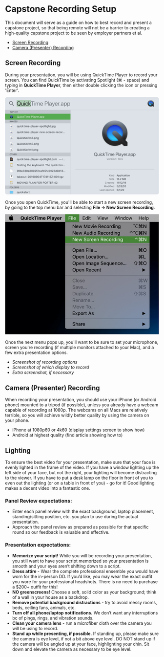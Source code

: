# Capstone Recording Setup
This document will serve as a guide on how to best record and present a capstone project, so that being remote will not be a barrier to creating a high-quality capstone project to be seen by employer partners et al.

* [Screen Recording](#screen-recording)
* [Camera (Presenter) Recording](#camera-presenter-recording)

## Screen Recording
During your presentation, you will be using QuickTime Player to record your screen. You can find QuickTime by activating Spotlight (⌘ - space) and typing in **QuickTime Player**, then either double clicking the icon or pressing 'Enter'.

![QuickTime Player - Spotlight](img/quicktime-player-spotlight.jpg)

 Once you open QuickTime, you'll be able to start a new screen recording, by going to the top menu bar and selecting **File -> New Screen Recording**.
 
![QuickTime Player New Screen Recording](img/quicktime-player-new-screen-recording.jpg)

Once the next menu pops up, you'll want to be sure to set your microphone, screen you're recording (if multiple monitors attached to your Mac), and a few extra presentation options.

* _Screenshot of recording options_
* _Screenshot of which display to record_
* _Extra screenshot, if necessary_

## Camera (Presenter) Recording
When recording your presentation, you should use your iPhone (or Android phone) mounted to a tripod (if possible), unless you already have a webcam capable of recording at 1080p. The webcams on all Macs are relatively terrible, so you will achieve wildly better quality by using the camera on your phone.

* iPhone at 1080p60 or 4k60 (display settings screen to show how)
* Android at highest quality (find article showing how to)

## Lighting

To ensure the best video for your presentation, make sure that your face is evenly lighted in the frame of the video. If you have a window lighting up the left side of your face, but not the right, your lighting will become distracting to the viewer. If you have to put a desk lamp on the floor in front of you to even out the lighting (or on a table in front of you) - go for it! Good lighting makes a decent video into a fantastic one.

### Panel Review expectations:
* Enter each panel review with the exact background, laptop placement, standing/sitting position, etc. you plan to use during the actual presentation.
* Approach the panel review as prepared as possible for that specific round so our feedback is valuable and effective.
 
### Presentation expectations:
* **Memorize your script!** While you will be recording your presentation, you still want to have your script memorized so your presentation is smooth and your eyes aren’t shifting down to a script.
* **Dress attire** - Wear the complete professional ensemble you would have worn for the in-person DD. If you’d like, you may wear the exact outfit you wore for your professional headshots. There is no need to purchase a $200+ outfit for this!
* **NO greenscreens!** Choose a soft, solid color as your background; think of a wall in your house as a backdrop.
* **Remove potential background distractions** - try to avoid messy rooms, beds, ceiling fans, animals, etc.
* **Turn off all phone/laptop notifications.** We don’t want any interruptions bc of pings, rings, and vibration sounds.
* **Clean your camera lens** - run a microfiber cloth over the camera you will be using to record.
* **Stand up while presenting, if possible.** If standing up, please make sure the camera is eye level, if not a bit above eye level. DO NOT stand up if the camera will be angled up at your face, highlighting your chin. Sit down and elevate the camera as necessary to be eye level.